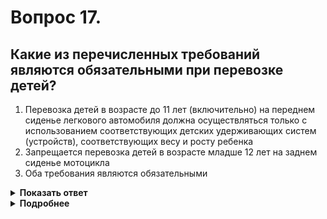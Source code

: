 # Вопрос 17.

## Какие из перечисленных требований являются обязательными при перевозке детей?

1. Перевозка детей в возрасте до 11 лет (включительно) на переднем сиденье легкового автомобиля должна осуществляться только с использованием соответствующих детских удерживающих систем (устройств), соответствующих весу и росту ребенка
2. Запрещается перевозка детей в возрасте младше 12 лет на заднем сиденье мотоцикла
3. Оба требования являются обязательными

<details>
<summary><b>Показать ответ</b></summary>
Правильный ответ: 3
</details>
<details>
<summary><b>Подробнее</b></summary>
ПДД РФ запрещают перевозить ребёнка до 12 летнего возраста на заднем сиденье мотоцикла, а на переднем сиденье легкового автомобиля его можно перевозить только с использованием детского удерживающего устройства, соответствующего весу и росту ребенка. Пункт 22.9 ПДД РФ.
</details>